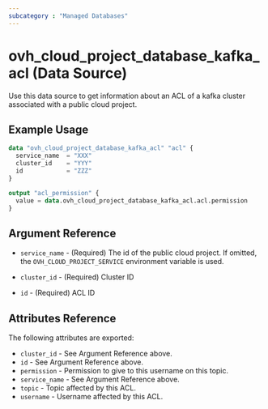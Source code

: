 ```yaml
---
subcategory : "Managed Databases"
---
```


# ovh_cloud_project_database_kafka_acl (Data Source)

Use this data source to get information about an ACL of a kafka cluster associated with a public cloud project.

## Example Usage

```terraform
data "ovh_cloud_project_database_kafka_acl" "acl" {
  service_name  = "XXX"
  cluster_id    = "YYY"
  id            = "ZZZ"
}

output "acl_permission" {
  value = data.ovh_cloud_project_database_kafka_acl.acl.permission
}
```

## Argument Reference

* `service_name` - (Required) The id of the public cloud project. If omitted, the `OVH_CLOUD_PROJECT_SERVICE` environment variable is used.

* `cluster_id` - (Required) Cluster ID

* `id` - (Required) ACL ID

## Attributes Reference

The following attributes are exported:

* `cluster_id` - See Argument Reference above.
* `id` - See Argument Reference above.
* `permission` - Permission to give to this username on this topic.
* `service_name` - See Argument Reference above.
* `topic` - Topic affected by this ACL.
* `username` - Username affected by this ACL.
